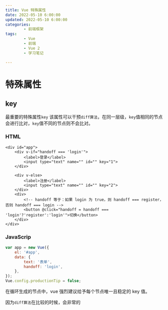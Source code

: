 ```yaml
---
title: Vue 特殊属性
date: 2022-05-10 6:00:00
updated: 2022-05-10 6:00:00
categories:
        - 前端框架
tags:
        - Vue
        - 前端
        - Vue 2
        - 学习笔记

---
```


# 特殊属性

## key

最重要的特殊属性`key`
该属性可以干预`diff算法`，在同一层级，`key`值相同的节点会进行比对，`key`值不同的节点则不会比对。

### HTML

```vue
<div id="app">
    <div v-if="handoff === 'login'">
        <label>登录</label>
        <input type="text" name="" id="" key="1">
    </div>

    <div v-else>
        <label>注册</label>
        <input type="text" name="" id="" key="2">
    </div>
    <div>
        <!-- handoff 等于：如果 login 为 true，则 handoff === register，否则 handoff === login -->
        <button @click="handoff = handoff === 'login'?'register':'login'">切换</button>
    </div>
</div>
```

### JavaScrip

```js
var app = new Vue({
	el: '#app',
	data: {
		text: '表单',
		handoff: 'login',
	},
});
Vue.config.productionTip = false;

```

在循环生成的节点中，vue 强烈建议给予每个节点唯一且稳定的 key 值。

因为`diff算法`在比较的时候，会非常的

